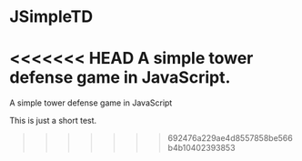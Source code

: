 # JSimpleTD
<<<<<<< HEAD
A simple tower defense game in JavaScript.
=======
A simple tower defense game in JavaScript

This is just a short test.
>>>>>>> 692476a229ae4d8557858be566b4b10402393853
